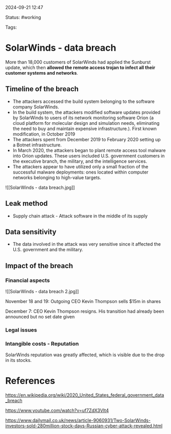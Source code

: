 2024-09-21 12:47

Status: #working 

Tags:  

# SolarWinds - data breach

More than 18,000 customers of SolarWinds had applied the Sunburst update, which then **allowed the remote access trojan to infect all their customer systems and networks**.

## Timeline of the breach

- The attackers accessed the build system belonging to the software company SolarWinds.
- In the build system, the attackers modified software updates provided by SolarWinds to users of its network monitoring software Orion (a cloud platform for molecular design and simulation needs, eliminating the need to buy and maintain expensive infrastructure.). First known modification, in October 2019
- The attackers spent from December 2019 to February 2020 setting up a Botnet infrastructure.
- In March 2020, the attackers began to plant remote access tool malware into Orion updates. These users included U.S. government customers in the executive branch, the military, and the intelligence services.
- The attackers appear to have utilized only a small fraction of the successful malware deployments: ones located within computer networks belonging to high-value targets.

![[SolarWinds - data breach.jpg]]

## Leak method

- Supply chain attack - Attack software in the middle of its supply

## Data sensitivity

- The data involved in the attack was very sensitive since it affected the U.S. government and the military.

## Impact of the breach

### Financial aspects

![[SolarWinds - data breach 2.jpg]]

November 18 and 19: Outgoing CEO Kevin Thompson sells $15m in shares

December 7: CEO Kevin Thompson resigns. His transition had already been announced but no set date given
### Legal issues


### Intangible costs - Reputation

SolarWinds reputation was greatly affected, which is visible due to the drop in its stocks.
# References

https://en.wikipedia.org/wiki/2020_United_States_federal_government_data_breach

https://www.youtube.com/watch?v=uf7ZdX3VIt4

https://www.dailymail.co.uk/news/article-9060931/Two-SolarWinds-investors-sold-280million-stock-days-Russian-cyber-attack-revealed.html
